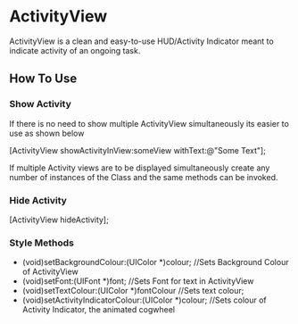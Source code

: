 ActivityView
============
ActivityView is a clean and easy-to-use HUD/Activity Indicator meant to indicate activity of an ongoing task.

How To Use
---------------------
### Show Activity
If there is no need to show multiple ActivityView simultaneously its easier to use as shown below

[ActivityView showActivityInView:someView withText:@"Some Text"]; 

If multiple Activity views are to be displayed simultaneously create any number of instances of the Class and the same methods can be invoked.

### Hide Activity
[ActivityView hideActivity];

### Style Methods
- (void)setBackgroundColour:(UIColor *)colour; //Sets Background Colour of ActivityView
- (void)setFont:(UIFont *)font; //Sets Font for text in ActivityView
- (void)setTextColour:(UIColor *)fontColour //Sets text colour;
- (void)setActivityIndicatorColour:(UIColor *)colour; //Sets colour of Activity Indicator, the animated cogwheel
